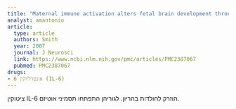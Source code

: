 ```yaml
---
title: "Maternal immune activation alters fetal brain development through interleukin-6"
analyst: amantonio
article:
  type: article
  authors: Smith
  year: 2007
  journal: J Neurosci
  link: https://www.ncbi.nlm.nih.gov/pmc/articles/PMC2387067
  pubmed: PMC2387067
drugs:
- אינטרליוקין 6 (IL-6)
---
```


ציטוקין IL-6 הוזרק לחולדות בהריון. לגוריהן התפתחו תסמיני אוטיזם.
